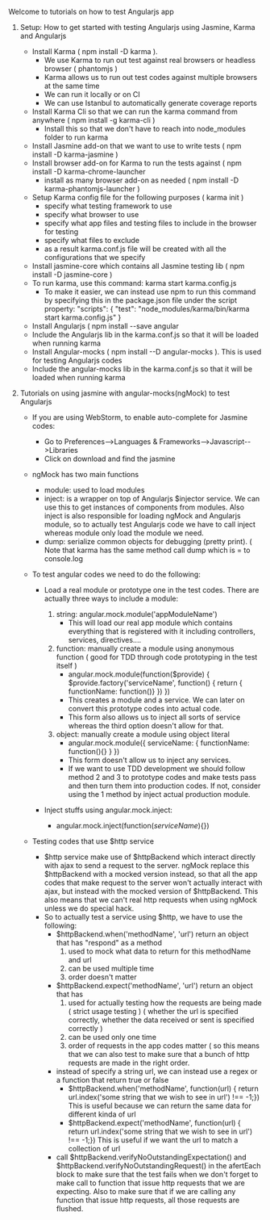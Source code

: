 Welcome to tutorials on how to test Angularjs app

1. Setup: How to get started with testing Angularjs using Jasmine, Karma and Angularjs
    + Install Karma ( npm install -D karma ).
        - We use Karma to run out test against real browsers or headless browser ( phantomjs )
        - Karma allows us to run out test codes against multiple browsers at the same time
        - We can run it locally or on CI
        - We can use Istanbul to automatically generate coverage reports
    + Install Karma Cli so that we can run the karma command from anywhere ( npm install -g karma-cli )
        - Install this so that we don't have to reach into node_modules folder to run karma
    + Install Jasmine add-on that we want to use to write tests ( npm install -D karma-jasmine )
    + Install browser add-on for Karma to run the tests against ( npm install -D karma-chrome-launcher
        - install as many browser add-on as needed ( npm install -D karma-phantomjs-launcher )
    + Setup Karma config file for the following purposes ( karma init )
        - specify what testing framework to use
        - specify what browser to use
        - specify what app files and testing files to include in the browser for testing
        - specify what files to exclude
        - as a result karma.conf.js file will be created with all the configurations that we specify
    + Install jasmine-core which contains all Jasmine testing lib ( npm install -D jasmine-core )
    + To run karma, use this command: karma start karma.config.js
        - To make it easier, we can instead use npm to run this command by specifying this in the package.json file
        under the script property:
           "scripts": {
               "test": "node_modules/karma/bin/karma start karma.config.js"
             }
    + Install Angularjs ( npm install --save angular
    + Include the Angularjs lib in the karma.conf.js so that it will be loaded when running karma
    + Install Angular-mocks ( npm install --D angular-mocks ). This is used for testing Angularjs codes
    + Include the angular-mocks lib in the karma.conf.js so that it will be loaded when running karma

2. Tutorials on using jasmine with angular-mocks(ngMock) to test Angularjs

    + If you are using WebStorm, to enable auto-complete for Jasmine codes:
        - Go to Preferences-->Languages & Frameworks-->Javascript-->Libraries
        - Click on download and find the jasmine


    + ngMock has two main functions
        - module: used to load modules
        - inject: is a wrapper on top of Angularjs $injector service. We can use this to get instances
         of components from modules. Also inject is also responsible for loading ngMock and Angularjs module, so
         to actually test Angularjs code we have to call inject whereas module only load the module we need.
        - dump: serialize common objects for debugging (pretty print). ( Note that karma has the same method call dump which is = to
        console.log


    + To test angular codes we need to do the following:

        - Load a real module or prototype one in the test codes. There are actually three ways to include a module:
            1. string: angular.mock.module('appModuleName')
                - This will load our real app module which contains everything that is registered with it including
                 controllers, services, directives....
            2. function: manually create a module using anonymous function ( good for TDD through code prototyping in the test itself )
                - angular.mock.module(function($provide) {
                    $provide.factory('serviceName', function() {
                        return { functionName: function()}
                    })
                })
                - This creates a module and a service. We can later on convert this prototype codes into actual code.
                - This form also allows us to inject all sorts of service whereas the third option doesn't allow for that.
            3. object: manually create a module using object literal
                - angular.mock.module({
                    serviceName: {
                        functionName: function(){}
                    }
                })
                - This form doesn't allow us to inject any services.
                - If we want to use TDD development we should follow method 2 and 3 to prototype codes and make tests pass
                and then turn them into production codes. If not, consider using the 1 method by inject actual production module.

        - Inject stuffs using angular.mock.inject:
            - angular.mock.inject(function(_serviceName_){})

    + Testing codes that use $http service
        - $http service make use of $httpBackend which interact directly with ajax to send a request to the server.
        ngMock replace this $httpBackend with a mocked version instead, so that all the app codes that make request
        to the server won't actually interact with ajax, but instead with the mocked version of $httpBackend. This also
        means that we can't real http requests when using ngMock unless we do special hack.
        - So to actually test a service using $http, we have to use the following:
            - $httpBackend.when('methodName', 'url') return an object that has "respond" as a method
                1. used to mock what data to return for this methodName and url
                2. can be used multiple time
                3. order doesn't matter
            - $httpBackend.expect('methodName', 'url') return an object that has
                1. used for actually testing how the requests are being made ( strict usage testing )
                 ( whether the url is specified correctly, whether the data received or sent is specified correctly )
                2. can be used only one time
                3. order of requests in the app codes matter ( so this means that we can also test to make sure that
                a bunch of http requests are made in the right order.
            - instead of specify a string url, we can instead use a regex or a function that return true or false
                - $httpBackend.when('methodName', function(url) { return url.index('some string that we wish to see in url') !== -1;})
                This is useful because we can return the same data for different kinda of url
                - $httpBackend.expect('methodName', function(url) { return url.index('some string that we wish to see in url') !== -1;})
                This is useful if we want the url to match a collection of url
            - call $httpBackend.verifyNoOutstandingExpectation() and $httpBackend.verifyNoOutstandingRequest() in the afertEach
            block to make sure that the test fails when we don't forget to make call to function that issue http requests
            that we are expecting. Also to make sure that if we are calling any function that issue http requests, all those
            requests are flushed.






